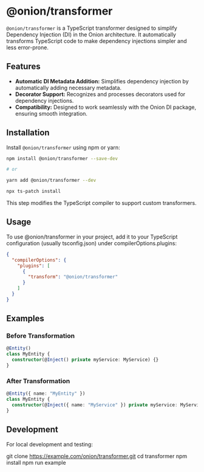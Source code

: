 # @onion/transformer

`@onion/transformer` is a TypeScript transformer designed to simplify Dependency Injection (DI) in the Onion architecture. It automatically transforms TypeScript code to make dependency injections simpler and less error-prone.

## Features

- **Automatic DI Metadata Addition:** Simplifies dependency injection by automatically adding necessary metadata.
- **Decorator Support:** Recognizes and processes decorators used for dependency injections.
- **Compatibility:** Designed to work seamlessly with the Onion DI package, ensuring smooth integration.

## Installation

Install `@onion/transformer` using npm or yarn:

```bash
npm install @onion/transformer --save-dev

# or

yarn add @onion/transformer --dev
```

```bash
npx ts-patch install
```

This step modifies the TypeScript compiler to support custom transformers.

## Usage

To use @onion/transformer in your project, add it to your TypeScript configuration (usually tsconfig.json) under compilerOptions.plugins:

```json
{
  "compilerOptions": {
    "plugins": [
      {
        "transform": "@onion/transformer"
      }
    ]
  }
}
```

## Examples

### Before Transformation
```ts
@Entity()
class MyEntity {
  constructor(@Inject() private myService: MyService) {}
}
```

### After Transformation
```ts
@Entity({ name: "MyEntity" })
class MyEntity {
  constructor(@Inject({ name: "MyService" }) private myService: MyService) {}
}
```

## Development
For local development and testing:

git clone https://example.com/onion/transformer.git
cd transformer
npm install
npm run example
